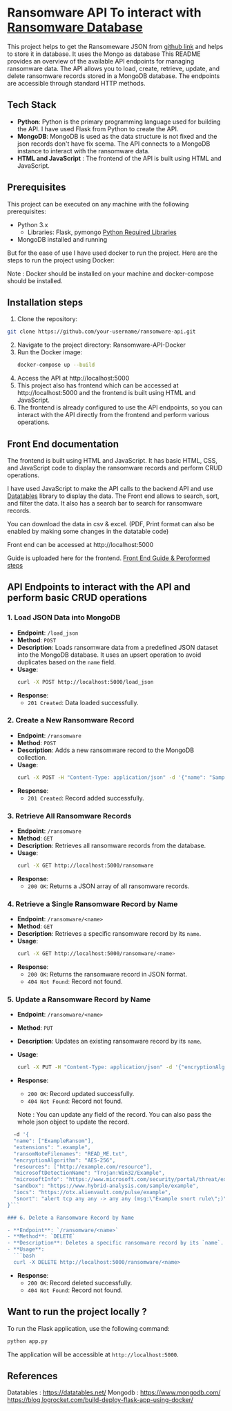 # Ransomware API To interact with [Ransomware Database](https://raw.githubusercontent.com/codingo/Ransomware-Json-Dataset/master/ransomware_overview.json)

This project helps to get the Ransomeware JSON from [github link](https://raw.githubusercontent.com/codingo/Ransomware-Json-Dataset/master/ransomware_overview.json) and helps to store it in database.
It uses the Mongo as database 
This README provides an overview of the available API endpoints for managing ransomware data. The API allows you to load, create, retrieve, update, and delete ransomware records stored in a MongoDB database. The endpoints are accessible through standard HTTP methods.

## Tech Stack

- **Python**: Python is the primary programming language used for building the API. I have used Flask from Python to create the API.
- **MongoDB**: MongoDB is used as the data structure is not fixed and the json records don't have fix scema. The API connects to a MongoDB instance to interact with the ransomware data.
- **HTML and JavaScript** : The frontend of the API is built using HTML and JavaScript.


## Prerequisites
This project can be executed on any machine with the following prerequisites:

- Python 3.x
   - Libraries: Flask, pymongo  [Python Required Libraries](requirements.txt)
- MongoDB installed and running

But for the ease of use I have used docker to run the project. Here are the steps to run the project using Docker:

Note : Docker should be installed on your machine and docker-compose should be installed.

## Installation steps

1. Clone the repository:

```bash 
git clone https://github.com/your-username/ransomware-api.git
```
2. Navigate to the project directory: Ransomware-API-Docker
3. Run the Docker image: 
   ```bash
   docker-compose up --build
   ```
4. Access the API at http://localhost:5000
5. This project also has frontend which can be accessed at http://localhost:5000 and the frontend is built using HTML and JavaScript.
6. The frontend is already configured to use the API endpoints, so you can interact with the API directly from the frontend and perform various operations.



## Front End documentation
The frontend is built using HTML and JavaScript. It has basic HTML, CSS, and JavaScript code to display the ransomware records and perform CRUD operations. 

I have used JavaScript to make the API calls to the backend API and use [Datatables](https://datatables.net/) library to display the data. The Front end allows to search, sort, and filter the data. It also has a search bar to search for ransomware records.

You can download the data in csv & excel. (PDF, Print format can also be enabled by making some changes in the datatable code)

Front end can be accessed at http://localhost:5000 

Guide is uploaded here for the frontend. [Front End Guide & Peroformed steps](guide_steps)


## API Endpoints to interact with the API and perform basic CRUD operations

### 1. Load JSON Data into MongoDB

- **Endpoint**: `/load_json`
- **Method**: `POST`
- **Description**: Loads ransomware data from a predefined JSON dataset into the MongoDB database. It uses an upsert operation to avoid duplicates based on the `name` field.
- **Usage**: 
  ```bash
  curl -X POST http://localhost:5000/load_json
  ```
- **Response**:
  - `201 Created`: Data loaded successfully.

### 2. Create a New Ransomware Record

- **Endpoint**: `/ransomware`
- **Method**: `POST`
- **Description**: Adds a new ransomware record to the MongoDB collection.
- **Usage**:
  ```bash
  curl -X POST -H "Content-Type: application/json" -d '{"name": "Sample Ransomware", "encryptionAlgorithm": "AES"}' http://localhost:5000/ransomware
  ```
- **Response**:
  - `201 Created`: Record added successfully.

### 3. Retrieve All Ransomware Records

- **Endpoint**: `/ransomware`
- **Method**: `GET`
- **Description**: Retrieves all ransomware records from the database.
- **Usage**:
  ```bash
  curl -X GET http://localhost:5000/ransomware
  ```
- **Response**:
  - `200 OK`: Returns a JSON array of all ransomware records.

### 4. Retrieve a Single Ransomware Record by Name

- **Endpoint**: `/ransomware/<name>`
- **Method**: `GET`
- **Description**: Retrieves a specific ransomware record by its `name`.
- **Usage**:
  ```bash
  curl -X GET http://localhost:5000/ransomware/<name>
  ```
- **Response**:
  - `200 OK`: Returns the ransomware record in JSON format.
  - `404 Not Found`: Record not found.

### 5. Update a Ransomware Record by Name

- **Endpoint**: `/ransomware/<name>`
- **Method**: `PUT`
- **Description**: Updates an existing ransomware record by its `name`.
- **Usage**:
  ```bash
  curl -X PUT -H "Content-Type: application/json" -d '{"encryptionAlgorithm": "RSA"}' http://localhost:5000/ransomware/<name>
  ```
- **Response**:
  - `200 OK`: Record updated successfully.
  - `404 Not Found`: Record not found.

  Note : You can update any field of the record. You can also pass the whole json object to update the record.
```bash
  -d '{
  "name": ["ExampleRansom"],
  "extensions": ".example",
  "ransomNoteFilenames": "READ_ME.txt",
  "encryptionAlgorithm": "AES-256",
  "resources": ["http://example.com/resource"],
  "microsoftDetectionName": "Trojan:Win32/Example",
  "microsoftInfo": "https://www.microsoft.com/security/portal/threat/example",
  "sandbox": "https://www.hybrid-analysis.com/sample/example",
  "iocs": "https://otx.alienvault.com/pulse/example",
  "snort": "alert tcp any any -> any any (msg:\"Example snort rule\";)"
}```

### 6. Delete a Ransomware Record by Name

- **Endpoint**: `/ransomware/<name>`
- **Method**: `DELETE`
- **Description**: Deletes a specific ransomware record by its `name`.
- **Usage**:
  ```bash
  curl -X DELETE http://localhost:5000/ransomware/<name>
  ```
- **Response**:
  - `200 OK`: Record deleted successfully.
  - `404 Not Found`: Record not found.


## Want to run the project locally ?

To run the Flask application, use the following command:

```bash
python app.py
```

The application will be accessible at `http://localhost:5000`.

## References
Datatables : https://datatables.net/
Mongodb : https://www.mongodb.com/
https://blog.logrocket.com/build-deploy-flask-app-using-docker/

